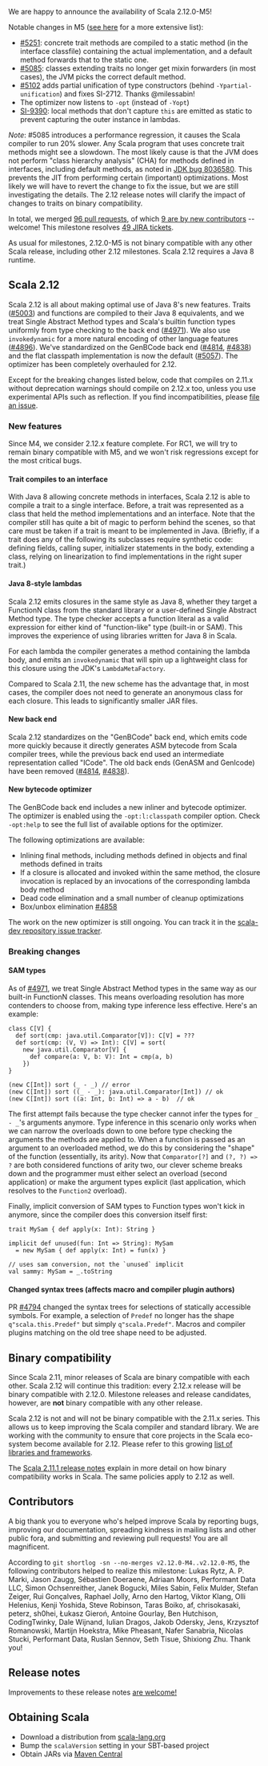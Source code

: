 We are happy to announce the availability of Scala 2.12.0-M5!

Notable changes in M5
([see here](https://github.com/scala/scala/pulls?utf8=%E2%9C%93&q=milestone%3A2.12.0-M5%20label%3Arelease-notes)
for a more extensive list):

  - [#5251](https://github.com/scala/scala/pull/5251): concrete trait methods are compiled to a
    static method (in the interface classfile) containing the actual implementation, and a default
    method forwards that to the static one.
  - [#5085](https://github.com/scala/scala/pull/5085): classes extending traits no longer get mixin
    forwarders (in most cases), the JVM picks the correct default method.
  - [#5102](https://github.com/scala/scala/pull/5102) adds partial unification of type constructors
    (behind `-Ypartial-unification`) and fixes SI-2712. Thanks @milessabin!
  - The optimizer now listens to `-opt` (instead of `-Yopt`)
  - [SI-9390](https://issues.scala-lang.org/browse/SI-9390): local methods that don't capture `this`
    are emitted as static to prevent capturing the outer instance in lambdas.

*Note*: #5085 introduces a performance regression, it causes the Scala compiler to run 20% slower.
Any Scala program that uses concrete trait methods might see a slowdown. The most likely
cause is that the JVM does not perform "class hierarchy analysis" (CHA) for methods
defined in interfaces, including default methods, as noted in
[JDK bug 8036580](https://bugs.openjdk.java.net/browse/JDK-8036580). This prevents the JIT from
performing certain (important) optimizations. Most likely we will have to revert the change to fix
the issue, but we are still investigating the details. The 2.12 release notes will clarify the
impact of changes to traits on binary compatibility.

In total, we merged [96 pull requests](https://github.com/scala/scala/pulls?q=is%3Apr+is%3Amerged+milestone%3A2.12.0-M5), of which [9 are by new contributors](https://github.com/scala/scala/pulls?utf8=%E2%9C%93&q=is%3Apr%20is%3Amerged%20milestone%3A2.12.0-M5%20label%3Awelcome) -- welcome!
This milestone resolves [49 JIRA tickets](https://issues.scala-lang.org/issues/?jql=project%20%3D%20SI%20AND%20status%20%3D%20CLOSED%20AND%20resolution%20%3D%20Fixed%20AND%20fixVersion%20%3D%20%22Scala%202.12.0-M5%22%20ORDER%20BY%20component%20ASC%2C%20priority%20DESC).

As usual for milestones, 2.12.0-M5 is not binary compatible with any other Scala release, including other 2.12 milestones. Scala 2.12 requires a Java 8 runtime.

## Scala 2.12

Scala 2.12 is all about making optimal use of Java 8's new features. Traits ([#5003](https://github.com/scala/scala/pull/5003)) and functions are compiled to their Java 8 equivalents, and we treat Single Abstract Method types and Scala's builtin function types uniformly from type checking to the back end ([#4971](https://github.com/scala/scala/pull/4971)). We also use `invokedynamic` for a more natural encoding of other language features ([#4896](https://github.com/scala/scala/pull/4896)). We've standardized on the GenBCode back end ([#4814](https://github.com/scala/scala/pull/4814), [#4838](https://github.com/scala/scala/pull/4838)) and the flat classpath implementation is now the default ([#5057](https://github.com/scala/scala/pull/5057)). The optimizer has been completely overhauled for 2.12.

Except for the breaking changes listed below, code that compiles on 2.11.x without deprecation warnings should compile on 2.12.x too, unless you use experimental APIs such as reflection.  If you find incompatibilities, please [file an issue](https://issues.scala-lang.org).

### New features

Since M4, we consider 2.12.x feature complete.
For RC1, we will try to remain binary compatible with M5, and we won't risk regressions except for the most critical bugs.

#### Trait compiles to an interface
With Java 8 allowing concrete methods in interfaces, Scala 2.12 is able to compile a trait to a single interface. Before, a trait was represented as a class that held the method implementations and an interface. Note that the compiler still has quite a bit of magic to perform behind the scenes, so that care must be taken if a trait is meant to be implemented in Java. (Briefly, if a trait does any of the following its subclasses require synthetic code: defining fields, calling super, initializer statements in the body, extending a class, relying on linearization to find implementations in the right super trait.)

#### Java 8-style lambdas

Scala 2.12 emits closures in the same style as Java 8, whether they target a FunctionN class from the standard library or a user-defined Single Abstract Method type. The type checker accepts a function literal as a valid expression for either kind of "function-like" type (built-in or SAM). This improves the experience of using libraries written for Java 8 in Scala.

For each lambda the compiler generates a method containing the lambda body, and emits an `invokedynamic` that will spin up a lightweight class for this closure using the JDK's `LambdaMetaFactory`.

Compared to Scala 2.11, the new scheme has the advantage that, in most cases, the compiler does not need to generate an anonymous class for each closure. This leads to significantly smaller JAR files.

#### New back end

Scala 2.12 standardizes on the "GenBCode" back end, which emits code more quickly because it directly generates ASM bytecode from Scala compiler trees, while the previous back end used an intermediate representation called "ICode". The old back ends (GenASM and GenIcode) have been removed ([#4814](https://github.com/scala/scala/pull/4814), [#4838](https://github.com/scala/scala/pull/4838)).


#### New bytecode optimizer

The GenBCode back end includes a new inliner and bytecode optimizer.
The optimizer is enabled using the `-opt:l:classpath` compiler option.
Check `-opt:help` to see the full list of available options for the optimizer.

The following optimizations are available:

* Inlining final methods, including methods defined in objects and final methods defined in traits
* If a closure is allocated and invoked within the same method, the closure invocation is replaced by an invocations of the corresponding lambda body method
* Dead code elimination and a small number of cleanup optimizations
* Box/unbox elimination [#4858](https://github.com/scala/scala/pull/4858)

The work on the new optimizer is still ongoing.  You can track it in the [scala-dev repository issue tracker](https://github.com/scala/scala-dev/labels/t%3Aoptimizer).


### Breaking changes

#### SAM types
As of [#4971](https://github.com/scala/scala/pull/4971), we treat Single Abstract Method types in the same way as our built-in FunctionN classes. This means overloading resolution has more contenders to choose from, making type inference less effective. Here's an example:

    class C[V] {
      def sort(cmp: java.util.Comparator[V]): C[V] = ???
      def sort(cmp: (V, V) => Int): C[V] = sort(
        new java.util.Comparator[V] {
          def compare(a: V, b: V): Int = cmp(a, b)
        })
    }

    (new C[Int]) sort (_ - _) // error
    (new C[Int]) sort ((_ - _): java.util.Comparator[Int]) // ok
    (new C[Int]) sort ((a: Int, b: Int) => a - b)  // ok

The first attempt fails because the type checker cannot infer the types for `_ - _`'s arguments anymore.
Type inference in this scenario only works when we can narrow the overloads down to one before type checking the arguments the methods are applied to. When a function is passed as an argument to an overloaded method, we do this by considering the "shape" of the function (essentially, its arity). Now that `Comparator[?]` and `(?, ?) => ?` are both considered functions of arity two, our clever scheme breaks down and the programmer must either select an overload (second application) or make the argument types explicit (last application, which resolves to the `Function2` overload).

Finally, implicit conversion of SAM types to Function types won't kick in anymore, since the compiler does this conversion itself first:

    trait MySam { def apply(x: Int): String }

    implicit def unused(fun: Int => String): MySam
      = new MySam { def apply(x: Int) = fun(x) }

    // uses sam conversion, not the `unused` implicit
    val sammy: MySam = _.toString

#### Changed syntax trees (affects macro and compiler plugin authors)

PR [#4794](https://github.com/scala/scala/pull/4749) changed the syntax trees for selections of statically accessible symbols. For example, a selection of `Predef` no longer has the shape `q"scala.this.Predef"` but simply `q"scala.Predef"`. Macros and compiler plugins matching on the old tree shape need to be adjusted.




## Binary compatibility

Since Scala 2.11, minor releases of Scala are binary compatible with each other.
Scala 2.12 will continue this tradition: every 2.12.x release will be binary compatible with 2.12.0.
Milestone releases and release candidates, however, are **not** binary compatible with any other release.

Scala 2.12 is not and will not be binary compatible with the 2.11.x series.  This allows us to keep improving the Scala compiler and standard library.  We are working with the community to ensure that core projects in the Scala eco-system become available for 2.12.  Please refer to this growing [list of libraries and frameworks](https://github.com/scala/make-release-notes/blob/2.12.x/projects-2.12.md).

The [Scala 2.11.1 release notes](http://scala-lang.org/news/2.11.1) explain in more detail on how binary compatibility works in Scala.  The same policies apply to 2.12 as well.


## Contributors

A big thank you to everyone who's helped improve Scala by reporting bugs, improving our documentation, spreading kindness in mailing lists and other public fora, and submitting and reviewing pull requests! You are all magnificent.

According to `git shortlog -sn --no-merges v2.12.0-M4..v2.12.0-M5`, the following contributors helped to realize this milestone: Lukas Rytz, A. P. Marki, Jason Zaugg, Sébastien Doeraene, Adriaan Moors, Performant Data LLC, Simon Ochsenreither, Janek Bogucki, Miles Sabin, Felix Mulder, Stefan Zeiger, Rui Gonçalves, Raphael Jolly, Arno den Hartog, Viktor Klang, Olli Helenius, Kenji Yoshida, Steve Robinson, Taras Boiko, af, chrisokasaki, peterz, sh0hei, Łukasz Gieroń, Antoine Gourlay, Ben Hutchison, CodingTwinky, Dale Wijnand, Iulian Dragos, Jakob Odersky, Jens, Krzysztof Romanowski, Martijn Hoekstra, Mike Pheasant, Nafer Sanabria, Nicolas Stucki, Performant Data, Ruslan Sennov, Seth Tisue, Shixiong Zhu. Thank you!

## Release notes

Improvements to these release notes [are welcome!](https://github.com/scala/make-release-notes/blob/2.12.x/hand-written.md)

## Obtaining Scala

* Download a distribution from [scala-lang.org](http://scala-lang.org/download/2.12.0-M5.html)
* Bump the `scalaVersion` setting in your SBT-based project
* Obtain JARs via [Maven Central](http://search.maven.org/#search%7Cga%7C1%7Cg%3A%22org.scala-lang%22%20AND%20v%3A%222.12.0-M5%22)
